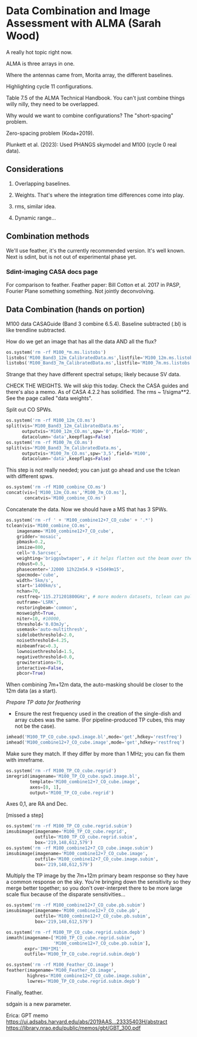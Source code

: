 # Data Combination and Image Assessment with ALMA (Sarah Wood)

A really hot topic right now.

ALMA is three arrays in one.

Where the antennas came from, Morita array, the different baselines.

Highlighting cycle 11 configurations.

Table 7.5 of the ALMA Technical Handbook. You can't just combine things willy nilly, they need to be overlapped.

Why would we want to combine configurations? The "short-spacing" problem.

Zero-spacing problem (Koda+2019).

Plunkett et al. (2023): Used PHANGS skymodel and M100 (cycle 0 real data).


## Considerations

1. Overlapping baselines.

2. Weights. That's where the integration time differences come into play.

3. rms, similar idea.

4. Dynamic range...

## Combination methods

We'll use feather, it's the currently recommended version. It's well known. Next is sdint, but is not out of experimental phase yet.

### Sdint-imaging CASA docs page

For comparison to feather. Feather paper: Bill Cotton et al. 2017 in PASP, Fourier Plane something something. Not jointly deconvolving.

## Data Combination (hands on portion)

M100 data CASAGuide (Band 3 combine 6.5.4). Baseline subtracted (.bl) is like trendline subtracted.

How do we get an image that has all the data AND all the flux?


```python
os.system('rm -rf M100_*m.ms.listobs')
listobs('M100_Band3_12m_CalibratedData.ms',listfile='M100_12m.ms.listobs')
listobs('M100_Band3_7m_CalibratedData.ms',listfile='M100_7m.ms.listobs')
```
Strange that they have different spectral setups; likely because SV data.

CHECK THE WEIGHTS. We will skip this today. Check the CASA guides and there's also a memo. As of CASA 4.2.2 has solidified. The rms ~ 1/sigma**2. See the page called "data weights".

Split out CO SPWs.


```python
os.system('rm -rf M100_12m_CO.ms')
split(vis='M100_Band3_12m_CalibratedData.ms',
      outputvis='M100_12m_CO.ms',spw='0',field='M100',
      datacolumn='data',keepflags=False)
os.system('rm -rf M100_7m_CO.ms')
split(vis='M100_Band3_7m_CalibratedData.ms',
      outputvis='M100_7m_CO.ms',spw='3,5',field='M100',
      datacolumn='data',keepflags=False)
```
This step is not really needed; you can just go ahead and use the tclean with different spws.


```python
os.system('rm -rf M100_combine_CO.ms')
concat(vis=['M100_12m_CO.ms','M100_7m_CO.ms'],
       concatvis='M100_combine_CO.ms')
```
Concatenate the data. Now we should have a MS that has 3 SPWs.


```python
os.system('rm -rf ' + 'M100_combine12+7_CO_cube' + '.*')
tclean(vis='M100_combine_CO.ms',
    imagename='M100_combine12+7_CO_cube',
    gridder='mosaic',
    pbmask=0.2,
    imsize=800,
    cell='0.5arcsec',
    weighting='briggsbwtaper', # it helps flatten out the beam over the channels
    robust=0.5,
    phasecenter='J2000 12h22m54.9 +15d49m15',
    specmode='cube',
    width='5km/s',
    start='1400km/s',
    nchan=70,
    restfreq='115.271201800GHz', # more modern datasets, tclean can pull this out the header
    outframe='LSRK',
    restoringbeam='common',
    mosweight=True,
    niter=10, #10000,
    threshold='0.03mJy',
    usemask='auto-multithresh',
    sidelobethreshold=2.0,
    noisethreshold=4.25,
    minbeamfrac=0.3,
    lownoisethreshold=1.5,
    negativethreshold=0.0,
    growiterations=75,
    interactive=False,
    pbcor=True)
```
When combining 7m+12m data, the auto-masking should be closer to the 12m data (as a start).

*Prepare TP data for feathering*

* Ensure the rest frequency used in the creation of the single-dish and array cubes was the same. (For pipeline-produced TP cubes, this may not be the case).

```python
imhead('M100_TP_CO_cube.spw3.image.bl',mode='get',hdkey='restfreq')
imhead('M100_combine12+7_CO_cube.image',mode='get',hdkey='restfreq')
```
Make sure they match. If they differ by more than 1 MHz; you can fix them with imreframe.

```python
os.system('rm -rf M100_TP_CO_cube.regrid')
imregrid(imagename='M100_TP_CO_cube.spw3.image.bl',
         template='M100_combine12+7_CO_cube.image',
         axes=[0, 1],
         output='M100_TP_CO_cube.regrid')
```
Axes 0,1, are RA and Dec.


[missed a step]

```python
os.system('rm -rf M100_TP_CO_cube.regrid.subim')
imsubimage(imagename='M100_TP_CO_cube.regrid',
           outfile='M100_TP_CO_cube.regrid.subim',
           box='219,148,612,579')
os.system('rm -rf M100_combine12+7_CO_cube.image.subim')
imsubimage(imagename='M100_combine12+7_CO_cube.image',
           outfile='M100_combine12+7_CO_cube.image.subim',
           box='219,148,612,579')
```
Multiply the TP image by the 7m+12m primary beam response so they have a common response on the sky.
You're bringing down the sensitivity so they merge better together; so you don't over-interpret there to be more large scale flux because of the disparate sensitivities...

```python
os.system('rm -rf M100_combine12+7_CO_cube.pb.subim')
imsubimage(imagename='M100_combine12+7_CO_cube.pb',
           outfile='M100_combine12+7_CO_cube.pb.subim',
           box='219,148,612,579')

os.system('rm -rf M100_TP_CO_cube.regrid.subim.depb')
immath(imagename=['M100_TP_CO_cube.regrid.subim',
                  'M100_combine12+7_CO_cube.pb.subim'],
       expr='IM0*IM1',
       outfile='M100_TP_CO_cube.regrid.subim.depb')
```

```python
os.system('rm -rf M100_Feather_CO.image')
feather(imagename='M100_Feather_CO.image',
        highres='M100_combine12+7_CO_cube.image.subim',
        lowres='M100_TP_CO_cube.regrid.subim.depb')
```
Finally, feather.


sdgain is a new parameter.


Erica: GPT memo https://ui.adsabs.harvard.edu/abs/2019AAS...23335403H/abstract
https://library.nrao.edu/public/memos/gbt/GBT_300.pdf




















<!-- sys.exit() -->
